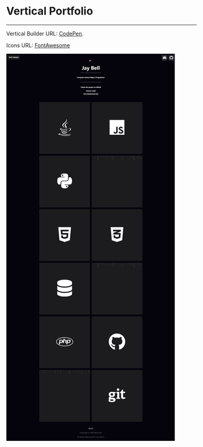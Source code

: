 # Vertical Portfolio

----
Vertical Builder URL: [CodePen](https://codepen.io/JayNightmare/pen/LYaVXGv).

Icons URL: [FontAwesome](https://fontawesome.com/search?q=java&o=r)

![image](image.png)